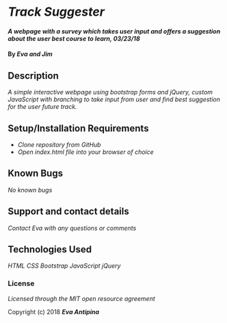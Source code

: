 # _Track Suggester_

#### _A webpage with a survey which takes user input and offers a suggestion about the user best course to learn, 03/23/18_

#### By _**Eva and Jim**_

## Description

_A simple interactive webpage using bootstrap forms and jQuery, custom JavaScript with branching to take input from user and find best suggestion for the user future track._

## Setup/Installation Requirements

* _Clone repository from GitHub_
* _Open index.html file into your browser of choice_

## Known Bugs

_No known bugs_

## Support and contact details

_Contact Eva with any questions or comments_

## Technologies Used

_HTML_
_CSS_
_Bootstrap_
_JavaScript_
_jQuery_

### License

*Licensed through the MIT open resource agreement*

Copyright (c) 2018 **_Eva Antipina_**
